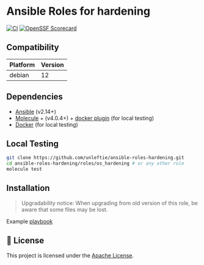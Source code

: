 # Ansible Roles for hardening

[![CI](https://github.com/unleftie/ansible-roles-hardening/actions/workflows/ci.yml/badge.svg)](https://github.com/unleftie/ansible-roles-hardening/actions/workflows/ci.yml)
[![OpenSSF Scorecard](https://api.securityscorecards.dev/projects/github.com/unleftie/ansible-roles-hardening/badge)](https://securityscorecards.dev/viewer/?uri=github.com/unleftie/ansible-roles-hardening)

## Compatibility

| Platform | Version |
| -------- | ------- |
| debian   | 12      |

## Dependencies

- [Ansible](https://docs.ansible.com/ansible/latest/installation_guide/intro_installation.html) (v2.14+)
- [Molecule](https://molecule.readthedocs.io/en/latest/installation.html) + (v4.0.4+) + [docker plugin](https://github.com/ansible-community/molecule-plugins) (for local testing)
- [Docker](https://docs.docker.com/get-docker/) (for local testing)

## Local Testing

```sh
git clone https://github.com/unleftie/ansible-roles-hardening.git
cd ansible-roles-hardening/roles/os_hardening # or any other role
molecule test
```

## Installation

> Upgradability notice: When upgrading from old version of this role, be aware that some files may be lost.

Example [playbook](main.yml)

## 📝 License

This project is licensed under the [Apache License](LICENSE).
